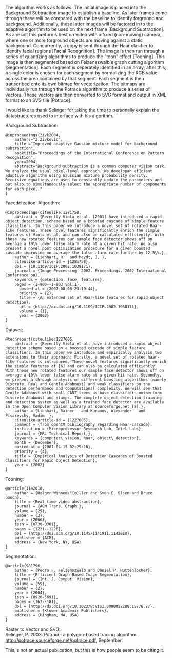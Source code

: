 The algorithm works as follows:
The initial image is placed into the Background Subtraction image to establish a baseline.  As later frames come through these will be compared with the baseline to identify forground and background.  Additionally, these latter images will be factored in to the adaptive algorithm to be used on the next frame [Background Subtraction].  As a result this preforms best on video with a fixed (non-moving) camera, where one or more forground objects are moving against a static background.  Concurrently, a copy is sent through the Haar clasifier to identify facial regions [Facial Recognition].  The image is then run through a series of quantizing algorithms to produce the "toon" effect [Tooning].  This image is then segmented based on Felzenszwalb's graph cutting algorithm [Segmentation].  Each segment is seperately identified in an array; after this, a single color is chosen for each segment by normalizing the RGB value across the area contained by that segment. Each segment is then transcribed onto its own bitmap for vectorization.  The bitmaps are individually run through the Potrace algorithm to produce a series of vectors.  These vectors are then converted to SVG format and output in XML format to an SVG file [Potrace].

I would like to thank Selinger for taking the time to personally explain the datastructures used to interface with his algorithm.



Background Subtraction:

    @inproceedings{Zivk2004,
        authors="Z.Zivkovic",
        title ="Improved adaptive Gausian mixture model for background subtraction",
        booktitle="Proceedings of the International Conference on Pattern Recognition",
        year=2004,
        abstract="Background subtraction is a common computer vision task. We analyze the usual pixel-level approach. We developan efcient adaptive algorithm using Gaussian mixture probability density. Recursive equations are used to constantly update the parameters and but also to simultaneously select the appropriate number of components for each pixel."
    } 



Facedetection:
Algorithm:

    @inproceedings{citeulike:1281758,
        abstract = {Recently Viola et al. [2001] have introduced a rapid object detection. scheme based on a boosted cascade of simple feature classifiers. In this paper we introduce a novel set of rotated Haar-like features. These novel features significantly enrich the simple features of Viola et al. and can also be calculated efficiently. With these new rotated features our sample face detector shows off on average a 10\% lower false alarm rate at a given hit rate. We also present a novel post optimization procedure for a given boosted cascade improving on average the false alarm rate further by 12.5\%.},
        author = {Lienhart, R.  and Maydt, J. },
        citeulike-article-id = {1281758},
        doi = {10.1109/ICIP.2002.1038171},
        journal = {Image Processing. 2002. Proceedings. 2002 International Conference on},
        keywords = {detection, face, features},
        pages = {I-900--I-903 vol.1},
	      posted-at = {2007-08-08 23:19:44},
	      priority = {2},
	      title = {An extended set of Haar-like features for rapid object detection},
	      url = {http://dx.doi.org/10.1109/ICIP.2002.1038171},
	      volume = {1},
	      year = {2002}
    }

Dataset:

    @techreport{citeulike:1227005,
        abstract = {Recently Viola et al. have introduced a rapid object detection scheme based on a boosted cascade of simple feature classifiers. In this paper we introduce and empirically analysis two extensions to their approach: Firstly, a novel set of rotated haar-like features is introduced. These novel features significantly enrich the simple features of [6] and can also be calculated efficiently. With these new rotated features our sample face detector shows off on average a 10\% lower false alarm rate at a given hit rate. Secondly, we present a through analysis of different boosting algorithms (namely Discrete, Real and Gentle Adaboost) and weak classifiers on the detection performance and computational complexity. We will see that Gentle Adaboost with small CART trees as base classifiers outperform Discrete Adaboost and stumps. The complete object detection training and detection system as well as a trained face detector are available in the Open Computer Vision Library at sourceforge.net [8].},
        author = {Lienhart, Rainer   and Kuranov, Alexander   and Pisarevsky, Vadim  },
        citeulike-article-id = {1227005},
        comment = {from openCV bibliography regarding Haar-cascade},
        institution = {Microprocessor Research Lab, Intel Labs},
        journal = {MRL Technical Report,},
        keywords = {computer\_vision, haar, object\_detection},
        month = {December},
        posted-at = {2007-04-15 02:29:16},
        priority = {4},
        title = {Empirical Analysis of Detection Cascades of Boosted Classifiers for Rapid Object Detection},
        year = {2002}
    }

Tooning:

    @article{1142018,
        author = {Holger Winnem\"{o}ller and Sven C. Olsen and Bruce Gooch},
        title = {Real-time video abstraction},
        journal = {ACM Trans. Graph.},
        volume = {25},
        number = {3},
        year = {2006},
        issn = {0730-0301},
        pages = {1221--1226},
        doi = {http://doi.acm.org/10.1145/1141911.1142018},
        publisher = {ACM},
        address = {New York, NY, USA}
    }

Segmentation:

    @article{981796,
        author = {Pedro F. Felzenszwalb and Daniel P. Huttenlocher},
        title = {Efficient Graph-Based Image Segmentation},
        journal = {Int. J. Comput. Vision},
        volume = {59},
        number = {2},
        year = {2004},
        issn = {0920-5691},
        pages = {167--181},
        doi = {http://dx.doi.org/10.1023/B:VISI.0000022288.19776.77},
        publisher = {Kluwer Academic Publishers},
        address = {Hingham, MA, USA}
    }


Raster to Vector and SVG:	
Selinger, P. 2003. Potrace: a polygon-based tracing algorithm. http://potrace.sourceforge.net/potrace.pdf, September. 

This is not an actual publication, but this is how people seem to be citing it.

